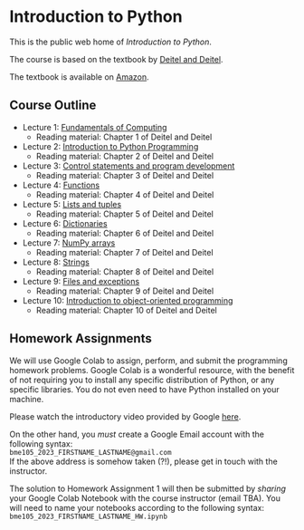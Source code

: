 # Introduction to Python
This is the public web home of _Introduction to Python_.

The course is based on the textbook by [Deitel and Deitel](https://deitel.com/intro-to-python-for-computer-science-and-data-science/). 

The textbook is available on [Amazon](https://www.amazon.com/Intro-Python-Computer-Science-Data/dp/0135404673).

## Course Outline
* Lecture 1: [Fundamentals of Computing](https://github.com/dmochow/intro_to_python/blob/main/L01.ipynb)
  * Reading material: Chapter 1 of Deitel and Deitel
* Lecture 2: [Introduction to Python Programming](https://github.com/dmochow/intro_to_python/blob/main/L02.ipynb)
  * Reading material: Chapter 2 of Deitel and Deitel
* Lecture 3: [Control statements and program development](https://github.com/dmochow/intro_to_python/blob/main/L03.ipynb)
  * Reading material: Chapter 3 of Deitel and Deitel
* Lecture 4: [Functions](https://github.com/dmochow/intro_to_python/blob/main/L04.ipynb)
  * Reading material: Chapter 4 of Deitel and Deitel
* Lecture 5: [Lists and tuples](https://github.com/dmochow/intro_to_python/blob/main/L05.ipynb)
  * Reading material: Chapter 5 of Deitel and Deitel
* Lecture 6: [Dictionaries](https://github.com/dmochow/intro_to_python/blob/main/L06.ipynb)
  * Reading material: Chapter 6 of Deitel and Deitel
* Lecture 7: [NumPy arrays](https://github.com/dmochow/intro_to_python/blob/main/L07.ipynb)
  * Reading material: Chapter 7 of Deitel and Deitel
* Lecture 8: [Strings](https://github.com/dmochow/intro_to_python/blob/main/L08.ipynb)
  * Reading material: Chapter 8 of Deitel and Deitel
* Lecture 9: [Files and exceptions](https://github.com/dmochow/intro_to_python/blob/main/L09.ipynb)
  * Reading material: Chapter 9 of Deitel and Deitel
* Lecture 10: [Introduction to object-oriented programming](https://github.com/dmochow/intro_to_python/blob/main/L10.ipynb)
  * Reading material: Chapter 10 of Deitel and Deitel

## Homework Assignments
We will use Google Colab to assign, perform, and submit the programming homework problems. Google Colab is a wonderful resource, with the benefit of not requiring you to install any specific distribution of Python, or any specific libraries. You do not even need to have Python installed on your machine.

Please watch the introductory video provided by Google [here](https://colab.research.google.com/). 

On the other hand, you _must_ create a Google Email account with the following syntax: <br>
```bme105_2023_FIRSTNAME_LASTNAME@gmail.com``` <br>
If the above address is somehow taken (?!), please get in touch with the instructor. 

The solution to Homework Assignment 1 will then be submitted by _sharing_ your Google Colab Notebook with the course instructor (email TBA). You will need to name your notebooks according to the following syntax: <br>
```bme105_2023_FIRSTNAME_LASTNAME_HW.ipynb``` <br>



